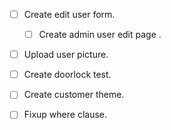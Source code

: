 
- [ ] Create edit user form.
	- [ ] Create admin user edit page .
- [ ] Upload user picture.
- [ ] Create doorlock test.
- [ ] Create customer theme.
- [ ] Fixup where clause.


